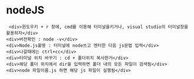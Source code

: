 # nodeJS
     <div>윈도우키 + r 창에, cmd를 이용해 터미널을키거나, visual studio의 터미널창을 활용하자</div>
    <div>버전확인 : node -v</div>
    <div>Node.js활용 : 터미널에 node쓰고 엔터한 다음 js문법 입력</div>
    <div>나갈때에는 ctrl+cc</div>
    <div>터미널 위치 바꾸기 : cd + 폴더위치 복사한거</div>
    <div>해당 폴더 위치에서 dir을 입력하면 폴더 내의 모든 파일이 검색됨</div>
    <div>node 파일이름.js 하면 해당 js 파일이 실행됨</div>
